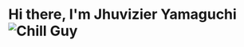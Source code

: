 # Hi there, I'm Jhuvizier Yamaguchi ![Chill Guy](https://play-lh.googleusercontent.com/BpGU5TxDBRah3o9dQk42z1Rr6D3juV8pLziLgRWKAK4Z9Jv3affP0wujl7PemgUcjq0=w240-h480-rw)



<!--
**Jzier7/Jzier7** is a ✨ _special_ ✨ repository because its `README.md` (this file) appears on your GitHub profile.

Here are some ideas to get you started:

- 🔭 I’m currently working on ...
- 🌱 I’m currently learning ...
- 👯 I’m looking to collaborate on ...
- 🤔 I’m looking for help with ...
- 💬 Ask me about ...
- 📫 How to reach me: ...
- 😄 Pronouns: ...
- ⚡ Fun fact: ...
-->
